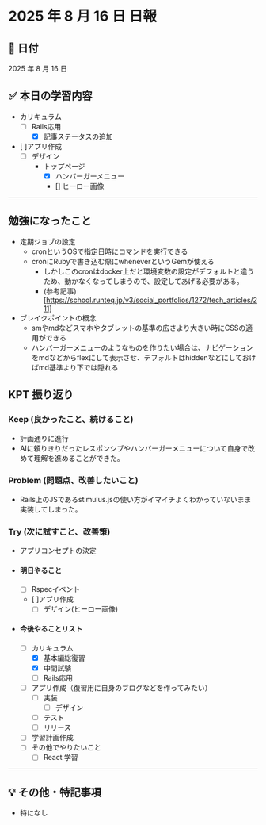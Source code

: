 # 2025 年 8 月 16 日 日報

## 📅 日付

2025 年 8 月 16 日

## ✅ 本日の学習内容
  - カリキュラム
    - [ ] Rails応用
      - [x] 記事ステータスの追加
  - [ ]アプリ作成
    - [ ] デザイン
      - トップページ
        - [x] ハンバーガーメニュー
        - [] ヒーロー画像
---

## 勉強になったこと
- 定期ジョブの設定
  - cronというOSで指定日時にコマンドを実行できる
  - cronにRubyで書き込む際にwheneverというGemが使える
    - しかしこのcronはdocker上だと環境変数の設定がデフォルトと違うため、動かなくなってしまうので、設定してあげる必要がある。
    - (参考記事)[https://school.runteq.jp/v3/social_portfolios/1272/tech_articles/211]
- ブレイクポイントの概念
  - smやmdなどスマホやタブレットの基準の広さより大きい時にCSSの適用ができる
  - ハンバーガーメニューのようなものを作りたい場合は、ナビゲーションをmdなどからflexにして表示させ、デフォルトはhiddenなどにしておけばmd基準より下では隠れる

## KPT 振り返り

### Keep (良かったこと、続けること)

- 計画通りに進行
- AIに頼りきりだったレスポンシブやハンバーガーメニューについて自身で改めて理解を進めることができた。

### Problem (問題点、改善したいこと)

- Rails上のJSであるstimulus.jsの使い方がイマイチよくわかっていないまま実装してしまった。


### Try (次に試すこと、改善策)

- アプリコンセプトの決定

- #### 明日やること
  - [ ] Rspecイベント
  - [ ]アプリ作成
    - [ ] デザイン(ヒーロー画像)

- #### 今後やることリスト
  - [ ] カリキュラム
    - [x] 基本編総復習
    - [x] 中間試験
    - [ ] Rails応用
  - [ ] アプリ作成（復習用に自身のブログなどを作ってみたい）
    - [ ] 実装
      - [ ] デザイン
    - [ ] テスト
    - [ ] リリース
  - [ ] 学習計画作成
  - [ ] その他でやりたいこと
    - [ ] React 学習

---

## 💡 その他・特記事項

- 特になし
